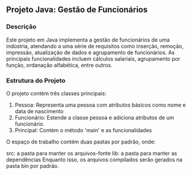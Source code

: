 ## Projeto Java: Gestão de Funcionários

### Descrição
Este projeto em Java implementa a gestão de funcionários de uma indústria, atendando a uma série de requisitos como inserção, remoção, impressão, atualização de dados e agrupamento de funcionários. As principais funcionalidades incluem cálculos salariais, agrupamento por função, ordanação alfabética, entre outros.

### Estrutura do Projeto
O projeto contém três classes principais:
1. Pessoa: Representa uma pessoa com atributos básicos como nome e data de nascimento
2. Funcionário: Estende a classe pessoa e adiciona atributos de um funcionário.
3. Principal: Contém o método 'main' e as funcionalidades

O espaço de trabalho contém duas pastas por padrão, onde:

src: a pasta para manter os arquivos-fonte
lib: a pasta para manter as dependências
Enquanto isso, os arquivos compilados serão gerados na pasta bin por padrão.
